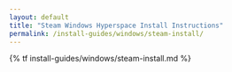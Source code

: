 ```yaml
---
layout: default
title: "Steam Windows Hyperspace Install Instructions"
permalink: /install-guides/windows/steam-install/
---
```

{% tf install-guides/windows/steam-install.md %}
